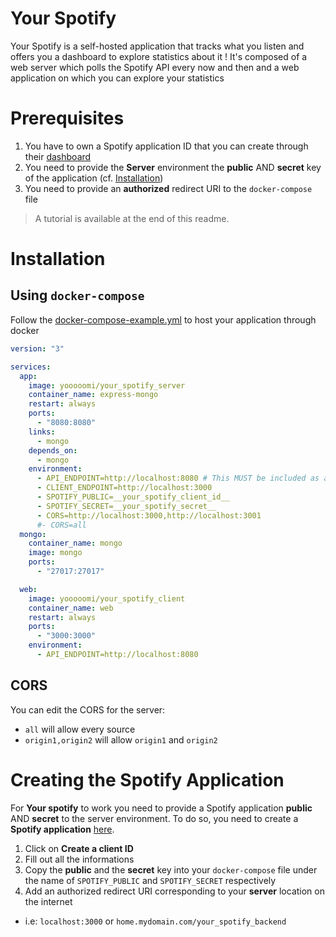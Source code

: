 
# Your Spotify

Your Spotify is a self-hosted application that tracks what you listen and offers you a dashboard to explore statistics about it !
It's composed of a web server which polls the Spotify API every now and then and a web application on which you can explore your statistics

# Prerequisites

1) You have to own a Spotify application ID that you can create through their [dashboard](https://developer.spotify.com/dashboard/applications)
2) You need to provide the __Server__ environment the __public__ AND __secret__ key of the application (cf. [Installation](#Installation))
3) You need to provide an __authorized__ redirect URI to the `docker-compose` file

> A tutorial is available at the end of this readme.

# Installation

## Using `docker-compose`

Follow the [docker-compose-example.yml](https://github.com/Yooooomi/your_spotify/blob/master/docker-compose-example.yml) to host your application through docker

```yml
version: "3"

services:
  app:
    image: yooooomi/your_spotify_server
    container_name: express-mongo
    restart: always
    ports:
      - "8080:8080"
    links:
      - mongo
    depends_on:
      - mongo
    environment:
      - API_ENDPOINT=http://localhost:8080 # This MUST be included as a valid URL in the spotify dashboard
      - CLIENT_ENDPOINT=http://localhost:3000
      - SPOTIFY_PUBLIC=__your_spotify_client_id__
      - SPOTIFY_SECRET=__your_spotify_secret__
      - CORS=http://localhost:3000,http://localhost:3001
      #- CORS=all
  mongo:
    container_name: mongo
    image: mongo
    ports:
      - "27017:27017"

  web:
    image: yooooomi/your_spotify_client
    container_name: web
    restart: always
    ports:
      - "3000:3000"
    environment:
      - API_ENDPOINT=http://localhost:8080
```

## CORS

You can edit the CORS for the server:

- `all` will allow every source
- `origin1,origin2` will allow `origin1` and `origin2`

# Creating the Spotify Application

For __Your spotify__ to work you need to provide a Spotify application __public__ AND __secret__ to the server environment.
To do so, you need to create a __Spotify application__ [here](https://developer.spotify.com/dashboard/applications).

1) Click on __Create a client ID__
2) Fill out all the informations
3) Copy the __public__ and the __secret__ key into your `docker-compose` file under the name of `SPOTIFY_PUBLIC` and `SPOTIFY_SECRET`
respectively
4) Add an authorized redirect URI corresponding to your __server__ location on the internet
  - i.e: `localhost:3000` or `home.mydomain.com/your_spotify_backend`
